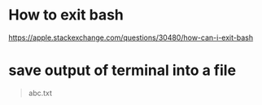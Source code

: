 # How to exit bash
https://apple.stackexchange.com/questions/30480/how-can-i-exit-bash

# save output of terminal into a file
> abc.txt
